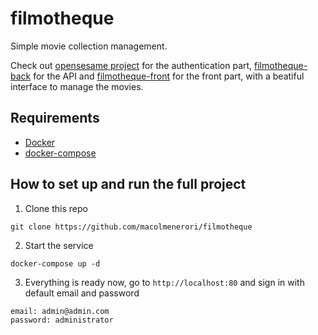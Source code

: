 # filmotheque

Simple movie collection management.

Check out [opensesame project](https://github.com/macolmenerori/opensesame) for the authentication part, [filmotheque-back](https://github.com/macolmenerori/filmotheque-back) for the API and [filmotheque-front](https://github.com/macolmenerori/filmotheque-front) for the front part, with a beatiful interface to manage the movies.

## Requirements

- [Docker](https://www.docker.com/products/docker-desktop/)
- [docker-compose](https://docs.docker.com/compose/install/)

## How to set up and run the full project

1. Clone this repo

```
git clone https://github.com/macolmenerori/filmotheque
```

2. Start the service

```
docker-compose up -d
```

3. Everything is ready now, go to `http://localhost:80` and sign in with default email and password

```
email: admin@admin.com
password: administrator
```
